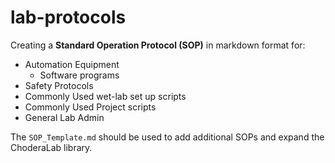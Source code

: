 # lab-protocols
Creating a **Standard Operation Protocol (SOP)** in markdown format for:

* Automation Equipment
	* Software programs
* Safety Protocols
* Commonly Used wet-lab set up scripts
* Commonly Used Project scripts
* General Lab Admin

The `SOP_Template.md` should be used to add additional SOPs and expand the ChoderaLab library.
